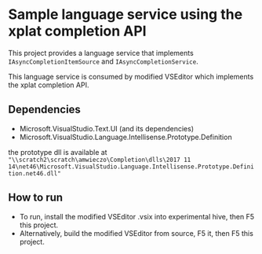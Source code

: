 # Sample language service using the xplat completion API

This project provides a language service that implements `IAsyncCompletionItemSource` and `IAsyncCompletionService`.

This language service is consumed by modified VSEditor which implements the xplat completion API.

## Dependencies

* Microsoft.VisualStudio.Text.UI (and its dependencies)
* Microsoft.VisualStudio.Language.Intellisense.Prototype.Definition

the prototype dll is available at `"\\scratch2\scratch\amwieczo\Completion\dlls\2017 11 14\net46\Microsoft.VisualStudio.Language.Intellisense.Prototype.Definition.net46.dll"`

## How to run

* To run, install the modified VSEditor .vsix into experimental hive, then F5 this project.
* Alternatively, build the modified VSEditor from source, F5 it, then F5 this project.